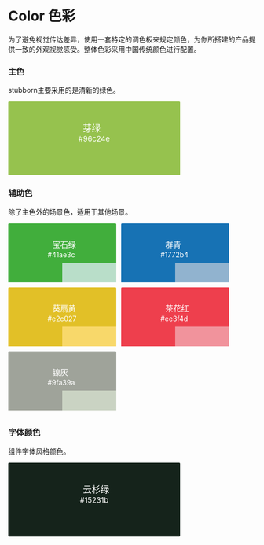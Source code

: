 # Color 色彩
为了避免视觉传达差异，使用一套特定的调色板来规定颜色，为你所搭建的产品提供一致的外观视觉感受。整体色彩采用中国传统颜色进行配置。

### 主色
stubborn主要采用的是清新的绿色。

<div class="boxColor" style="background-color: #96c24e;">
  <div class="title2">芽绿</div>
  <div class="content">#96c24e</div>
</div>

### 辅助色
除了主色外的场景色，适用于其他场景。
<div class="item">
  <div class="box1" style="background-color: #41ae3c;">
    <div class="title1">宝石绿</div>
    <div class="content1">#41ae3c</div>
    <div class="subBox">
      <div class="subBox1" style="background-color: #41ae3c;"></div>
      <div class="subBox2" style="background-color: #b9dec9;"></div>
    </div>
  </div>

  <div class="box1" style="background-color: #1772b4;">
    <div class="title1">群青</div>
    <div class="content1">#1772b4</div>
    <div class="subBox">
      <div class="subBox1" style="background-color: #1772b4;"></div>
      <div class="subBox2" style="background-color:  #91b3cf;"></div>
    </div>
  </div>
  <div class="box1" style="background-color: #e2c027;">
    <div class="title1">葵扇黄</div>
    <div class="content1">#e2c027</div>
    <div class="subBox">
      <div class="subBox1" style="background-color: #e2c027;"></div>
      <div class="subBox2" style="background-color:  #f8d86a;"></div>
    </div>
  </div>
  <div class="box1" style="background-color: #ee3f4d;">
    <div class="title1">茶花红</div>
    <div class="content1">#ee3f4d</div>
    <div class="subBox">
      <div class="subBox1" style="background-color: #ee3f4d;"></div>
      <div class="subBox2" style="background-color:  #f1939c;"></div>
    </div>
  </div>
  <div class="box1" style="background-color: #9fa39a;">
    <div class="title1">镍灰</div>
    <div class="content1">#9fa39a</div>
    <div class="subBox">
      <div class="subBox1" style="background-color: #9fa39a;"></div>
      <div class="subBox2" style="background-color:  #cad3c3;"></div>
    </div>
  </div>
</div>

### 字体颜色
组件字体风格颜色。
<div class="boxColor" style="background-color: #15231b;">
  <div class="title2">云杉绿</div>
  <div class="content">#15231b</div>
</div>


<style>
.boxColor {
  width: 350px;
  height: 150px;
  border-radius: 2px;
  position: relative;
}
.title2 {
  position: absolute;
  color: #fff;
  left: 152px;
  top: 40px;
  font-size: 18px;
}
.content {
  color: #fff;
  position: absolute;
  font-size: 15px;
  left: 50%;
  top: 50%;
  transform: translateX(-50%) translateY(-50%);
}
.box1 {
  width: 220px;
  height: 120px;
  border-radius: 2px;
  position: relative;
  margin-right: 10px;
  margin-bottom: 10px;
}
.title1 {
  position: absolute;
  color: #fff;
  left: 90px;
  top: 30px;
  font-size: 16px;
}
.item {
  display:flex;
  flex-wrap: wrap;
}
.content1 {
  color: #fff;
  position: absolute;
  font-size: 14px; 
  left: 80px;
  top: 55px;
}
.subBox1 {
  width: 50%;
  height: 40px;
  position: absolute;
  bottom: 0;
  left: 0;
}
.subBox2 {
  width: 50%;
  height: 40px;
  position: absolute;
  bottom: 0;
  right: 0;
}
</style>